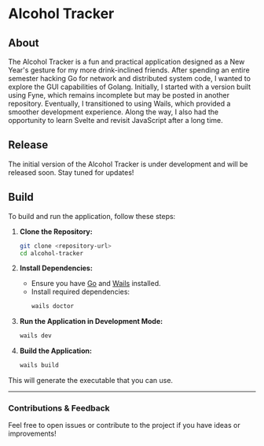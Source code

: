 # Alcohol Tracker

## About
The Alcohol Tracker is a fun and practical application designed as a New Year's gesture for my more drink-inclined friends. After spending an entire semester hacking Go for network and distributed system code, I wanted to explore the GUI capabilities of Golang. Initially, I started with a version built using Fyne, which remains incomplete but may be posted in another repository. Eventually, I transitioned to using Wails, which provided a smoother development experience. Along the way, I also had the opportunity to learn Svelte and revisit JavaScript after a long time.

## Release
The initial version of the Alcohol Tracker is under development and will be released soon. Stay tuned for updates!

## Build
To build and run the application, follow these steps:

1. **Clone the Repository:**
   ```sh
   git clone <repository-url>
   cd alcohol-tracker
   ```

2. **Install Dependencies:**
   - Ensure you have [Go](https://go.dev/) and [Wails](https://wails.io/) installed.
   - Install required dependencies:
     ```sh
     wails doctor
     ```

3. **Run the Application in Development Mode:**
   ```sh
   wails dev
   ```

4. **Build the Application:**
   ```sh
   wails build
   ```

This will generate the executable that you can use.

---

### Contributions & Feedback
Feel free to open issues or contribute to the project if you have ideas or improvements!

